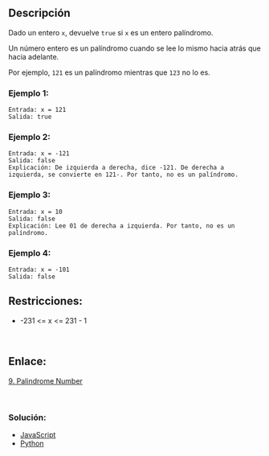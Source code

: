 ## Descripción

Dado un entero <code>x</code>, devuelve <code>true</code> si <code>x</code> es un entero palíndromo.

Un número entero es un palíndromo cuando se lee lo mismo hacia atrás que hacia adelante.

Por ejemplo, <code>121</code> es un palíndromo mientras que <code>123</code> no lo es.

### Ejemplo 1:
    Entrada: x = 121
    Salida: true

### Ejemplo 2:
    Entrada: x = -121
    Salida: false
    Explicación: De izquierda a derecha, dice -121. De derecha a izquierda, se convierte en 121-. Por tanto, no es un palíndromo.

### Ejemplo 3:
    Entrada: x = 10
    Salida: false
    Explicación: Lee 01 de derecha a izquierda. Por tanto, no es un palíndromo.

### Ejemplo 4:
    Entrada: x = -101
    Salida: false

## Restricciones:
- -231 <= x <= 231 - 1

<br/>

## Enlace:
[9. Palindrome Number](https://leetcode.com/problems/palindrome-number/)

<br/>

### Solución:

- [JavaScript](/leetcode/palindrome-number/js.md)
- [Python](/leetcode/palindrome-number/py.md)